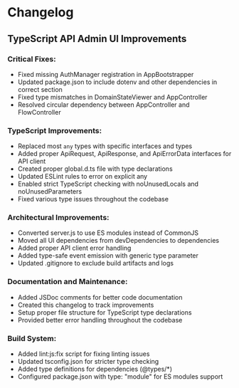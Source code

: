 # Changelog

## TypeScript API Admin UI Improvements

### Critical Fixes:
- Fixed missing AuthManager registration in AppBootstrapper
- Updated package.json to include dotenv and other dependencies in correct section
- Fixed type mismatches in DomainStateViewer and AppController
- Resolved circular dependency between AppController and FlowController

### TypeScript Improvements:
- Replaced most `any` types with specific interfaces and types
- Added proper ApiRequest, ApiResponse, and ApiErrorData interfaces for API client
- Created proper global.d.ts file with type declarations
- Updated ESLint rules to error on explicit any
- Enabled strict TypeScript checking with noUnusedLocals and noUnusedParameters
- Fixed various type issues throughout the codebase

### Architectural Improvements:
- Converted server.js to use ES modules instead of CommonJS
- Moved all UI dependencies from devDependencies to dependencies
- Added proper API client error handling
- Added type-safe event emission with generic type parameter
- Updated .gitignore to exclude build artifacts and logs

### Documentation and Maintenance:
- Added JSDoc comments for better code documentation
- Created this changelog to track improvements
- Setup proper file structure for TypeScript type declarations
- Provided better error handling throughout the codebase

### Build System:
- Added lint:js:fix script for fixing linting issues
- Updated tsconfig.json for stricter type checking
- Added type definitions for dependencies (@types/*)
- Configured package.json with type: "module" for ES modules support 